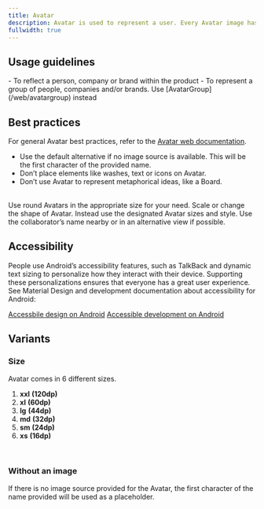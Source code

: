 ```yaml
---
title: Avatar
description: Avatar is used to represent a user. Every Avatar image has a subtle color wash.
fullwidth: true
---
```


<ImgContainer padding="standard" src="https://i.pinimg.com/originals/af/75/6f/af756f3ad767857e5695d6cb626c1a12.png" alt="all variations of the avatar component"/>

## Usage guidelines

<TwoCol>
  <Group>
    <Do title="When to use" />
      - To reflect a person, company or brand within the product
  </Group>
  <Group>
  <Dont title="When not to use" />
     - To represent a group of people, companies and/or brands. Use [AvatarGroup](/web/avatargroup) instead
  </Group>
</TwoCol>

## Best practices
For general Avatar best practices, refer to the [Avatar web documentation](/web/avatar).
- Use the default alternative if no image source is available. This will be the first character of the provided name.
- Don’t place elements like washes, text or icons on Avatar.
- Don’t use Avatar to represent metaphorical ideas, like a Board.
<br/>

<TwoCol>
  <Group>
    <ImgContainer src="https://i.pinimg.com/originals/92/e5/ec/92e5ec30eb262ff1decfb70653a0d92c.png" alt="example profile with correct avatar size"/>
    <Do title="Do" />
    Use round Avatars in the appropriate size for your need.
  </Group>
  <Group>
    <ImgContainer src="https://i.pinimg.com/originals/43/f4/5c/43f45caf6d30655c47eaaf89e4a9d6d4.png" alt="example of triangle avatar"/>
    <Dont title="Don't" />
    Scale or change the shape of Avatar. Instead use the designated Avatar sizes and style.
  </Group>
  <Group>
    <ImgContainer src="https://i.pinimg.com/originals/f4/5d/bd/f45dbde69d53684aeab0a81eede52609.png" alt="avatar with a name underneath"/>
    <Do title="Do" />
    Use the collaborator’s name nearby or in an alternative view if possible.
  </Group>
</TwoCol>

## Accessibility

People use Android’s accessibility features, such as TalkBack and dynamic text sizing to personalize how they interact with their device. Supporting these personalizations ensures that everyone has a great user experience. See Material Design and development documentation about accessibility for Android:

[Accessbile design on Android](https://material.io/design/usability/accessibility.html#understanding-accessibility)
[Accessible development on Android](https://developer.android.com/guide/topics/ui/accessibility)

## Variants

### Size

Avatar comes in 6 different sizes.
<br/>
<ImgContainer src="https://i.pinimg.com/originals/af/75/6f/af756f3ad767857e5695d6cb626c1a12.png" alt="different avatar variations"/>

1. **xxl** **(120dp)**
2. **xl** **(60dp)**
3. **lg** **(44dp)**
4. **md** **(32dp)**
5. **sm** **(24dp)**
6. **xs** **(16dp)**

<br/>

### Without an image

If there is no image source provided for the Avatar, the first character of the name provided will be used as a placeholder.

<br/>

<ImgContainer src="https://i.pinimg.com/originals/09/fb/35/09fb35ea880ea6748003d7ed0b3de426.png" alt="avatar without any image"/>
